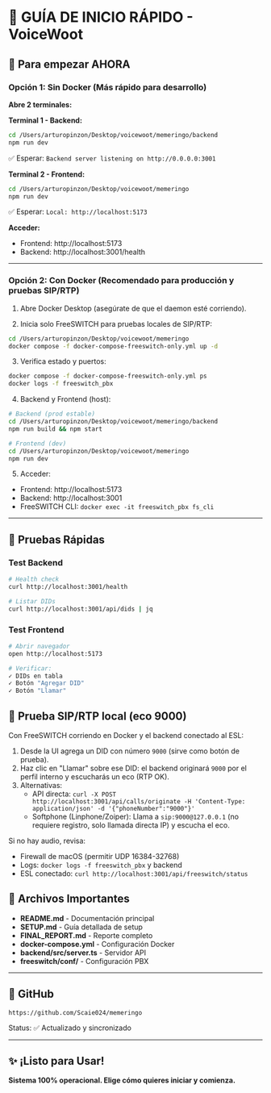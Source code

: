 # 📌 GUÍA DE INICIO RÁPIDO - VoiceWoot

## 🎯 Para empezar AHORA

### Opción 1: Sin Docker (Más rápido para desarrollo)

**Abre 2 terminales:**

**Terminal 1 - Backend:**
```bash
cd /Users/arturopinzon/Desktop/voicewoot/memeringo/backend
npm run dev
```
✅ Esperar: `Backend server listening on http://0.0.0.0:3001`

**Terminal 2 - Frontend:**
```bash
cd /Users/arturopinzon/Desktop/voicewoot/memeringo
npm run dev
```
✅ Esperar: `Local: http://localhost:5173`

**Acceder:**
- Frontend: http://localhost:5173
- Backend: http://localhost:3001/health

---

### Opción 2: Con Docker (Recomendado para producción y pruebas SIP/RTP)

1) Abre Docker Desktop (asegúrate de que el daemon esté corriendo).

2) Inicia solo FreeSWITCH para pruebas locales de SIP/RTP:
```bash
cd /Users/arturopinzon/Desktop/voicewoot/memeringo
docker compose -f docker-compose-freeswitch-only.yml up -d
```

3) Verifica estado y puertos:
```bash
docker compose -f docker-compose-freeswitch-only.yml ps
docker logs -f freeswitch_pbx
```

4) Backend y Frontend (host):
```bash
# Backend (prod estable)
cd /Users/arturopinzon/Desktop/voicewoot/memeringo/backend
npm run build && npm start

# Frontend (dev)
cd /Users/arturopinzon/Desktop/voicewoot/memeringo
npm run dev
```

5) Acceder:
- Frontend: http://localhost:5173
- Backend: http://localhost:3001
- FreeSWITCH CLI: `docker exec -it freeswitch_pbx fs_cli`

---

## 🧪 Pruebas Rápidas

### Test Backend
```bash
# Health check
curl http://localhost:3001/health

# Listar DIDs
curl http://localhost:3001/api/dids | jq
```

### Test Frontend
```bash
# Abrir navegador
open http://localhost:5173

# Verificar:
✓ DIDs en tabla
✓ Botón "Agregar DID"
✓ Botón "Llamar"
```


## 🧪 Prueba SIP/RTP local (eco 9000)

Con FreeSWITCH corriendo en Docker y el backend conectado al ESL:

1) Desde la UI agrega un DID con número `9000` (sirve como botón de prueba).
2) Haz clic en "Llamar" sobre ese DID: el backend originará `9000` por el perfil interno y escucharás un eco (RTP OK).
3) Alternativas:
	- API directa: `curl -X POST http://localhost:3001/api/calls/originate -H 'Content-Type: application/json' -d '{"phoneNumber":"9000"}'`
	- Softphone (Linphone/Zoiper): Llama a `sip:9000@127.0.0.1` (no requiere registro, solo llamada directa IP) y escucha el eco.

Si no hay audio, revisa:
- Firewall de macOS (permitir UDP 16384-32768)
- Logs: `docker logs -f freeswitch_pbx` y backend
- ESL conectado: `curl http://localhost:3001/api/freeswitch/status`

## 📂 Archivos Importantes

- **README.md** - Documentación principal
- **SETUP.md** - Guía detallada de setup
- **FINAL_REPORT.md** - Reporte completo
- **docker-compose.yml** - Configuración Docker
- **backend/src/server.ts** - Servidor API
- **freeswitch/conf/** - Configuración PBX

---

## 🔗 GitHub

```
https://github.com/Scaie024/memeringo
```

Status: ✅ Actualizado y sincronizado

---

## ✨ ¡Listo para Usar!

**Sistema 100% operacional. Elige cómo quieres iniciar y comienza.**

